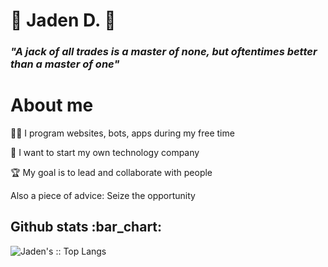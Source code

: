 # 🌟 Jaden D. 🌟

<h3 align=""><i>"A jack of all trades is a master of none, but oftentimes better than a master of one"</i></h3>


# About me
<p>
  
  👨‍💻 I program websites, bots, apps during my free time 
  
  💼 I want to start my own technology company
  
  🏆 My goal is to lead and collaborate with people
</p>

Also a piece of advice: Seize the opportunity

<h2 align="">Github stats :bar_chart:</h2>

<div style="float:left;"><img src="https://github-readme-stats.vercel.app/api/top-langs/?username=GoldenJayz&langs_count=5&hide=html,css,shell,java,vue,scss,ShaderLab,hlsl&theme=highcontrast" alt="Jaden's :: Top Langs" /></div>
